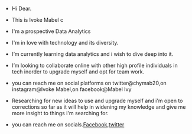 - Hi Dear.

- This is Ivoke Mabel c


- I'm a prospective Data Analytics


- I'm in love with technology and its diversity.


- I’m currently learning data analytics and i wish to dive deep into it.


- I’m looking to collaborate online with other high profile individuals in tech inorder to upgrade myself and opt for team work.

- you can reach me on social platforms on twitter@chymab20,on instagram@Ivoke Mabel,on facebook@Mabel Ivy

- Researching for new ideas to use and upgrade myself and i'm open to corrections so far as it will help in widening my knowledge and give me more insight to things i'm searching for.

- you can reach me on socials.[Facebook](https://www.facebook.com/profile.php?id=61572402830491),[twitter](https://x.com/settings/account)

